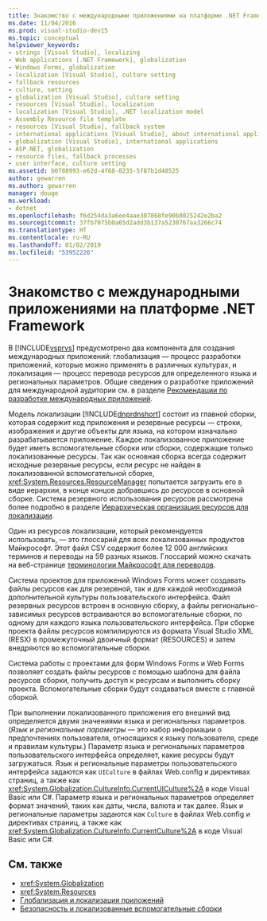 ```yaml
---
title: Знакомство с международными приложениями на платформе .NET Framework
ms.date: 11/04/2016
ms.prod: visual-studio-dev15
ms.topic: conceptual
helpviewer_keywords:
- strings [Visual Studio], localizing
- Web applications [.NET Framework], globalization
- Windows Forms, globalization
- localization [Visual Studio], culture setting
- fallback resources
- culture, setting
- globalization [Visual Studio], culture setting
- resources [Visual Studio], localization
- localization [Visual Studio], .NET localization model
- Assembly Resource file template
- resources [Visual Studio], fallback system
- international applications [Visual Studio], about international applications
- globalization [Visual Studio], international applications
- ASP.NET, globalization
- resource files, fallback processes
- user interface, culture setting
ms.assetid: b0788993-e62d-4f68-8235-5f87b1d48525
author: gewarren
ms.author: gewarren
manager: douge
ms.workload:
- dotnet
ms.openlocfilehash: f6d254da3a6ee4aae307868fe90b8025242e2ba2
ms.sourcegitcommit: 37fb7075b0a65d2add3b137a5230767aa3266c74
ms.translationtype: HT
ms.contentlocale: ru-RU
ms.lasthandoff: 01/02/2019
ms.locfileid: "53952226"
---
```

# <a name="introduction-to-international-applications-based-on-the-net-framework"></a>Знакомство с международными приложениями на платформе .NET Framework

В [!INCLUDE[vsprvs](../code-quality/includes/vsprvs_md.md)] предусмотрено два компонента для создания международных приложений: глобализация — процесс разработки приложений, которые можно применять в различных культурах, и локализация — процесс перевода ресурсов для определенного языка и региональных параметров. Общие сведения о разработке приложений для международной аудитории см. в разделе [Рекомендации по разработке международных приложений](/dotnet/standard/globalization-localization/best-practices-for-developing-world-ready-apps).

 Модель локализации [!INCLUDE[dnprdnshort](../code-quality/includes/dnprdnshort_md.md)] состоит из главной сборки, которая содержит код приложения и резервные ресурсы — строки, изображения и другие объекты для языка, на котором изначально разрабатывается приложение. Каждое локализованное приложение будет иметь вспомогательные сборки или сборки, содержащие только локализованные ресурсы. Так как основная сборка всегда содержит исходные резервные ресурсы, если ресурс не найден в локализованной вспомогательной сборке, <xref:System.Resources.ResourceManager> попытается загрузить его в виде иерархии, в конце концов добравшись до ресурсов в основной сборке. Система резервного использования ресурсов рассмотрена более подробно в разделе [Иерархическая организация ресурсов для локализации](../ide/hierarchical-organization-of-resources-for-localization.md).

 Один из ресурсов локализации, который рекомендуется использовать, — это глоссарий для всех локализованных продуктов Майкрософт. Этот файл CSV содержит более 12 000 английских терминов и переводы на 59 разных языков. Глоссарий можно скачать на веб-странице [терминологии Майкрософт для переводов](http://go.microsoft.com/fwlink/?LinkId=128146).

 Система проектов для приложений Windows Forms может создавать файлы ресурсов как для резервной, так и для каждой необходимой дополнительной культуры пользовательского интерфейса. Файл резервных ресурсов встроен в основную сборку, а файлы регионально-зависимых ресурсов встраиваются во вспомогательные сборки, по одному для каждого языка пользовательского интерфейса. При сборке проекта файлы ресурсов компилируются из формата Visual Studio XML (RESX) в промежуточный двоичный формат (RESOURCES) и затем внедряются во вспомогательные сборки.

 Система работы с проектами для форм Windows Forms и Web Forms позволяет создать файлы ресурсов с помощью шаблона для файла ресурсов сборки, получить доступ к ресурсам и выполнить сборку проекта. Вспомогательные сборки будут создаваться вместе с главной сборкой.

 При выполнении локализованного приложения его внешний вид определяется двумя значениями языка и региональных параметров. (*Язык и региональные параметры* — это набор информации о предпочтениях пользователя, относящихся к языку пользователя, среде и правилам культуры.) Параметр языка и региональных параметров пользовательского интерфейса определяет, какие ресурсы будут загружаться. Язык и региональные параметры пользовательского интерфейса задаются как `UICulture` в файлах Web.config и директивах страниц, а также как <xref:System.Globalization.CultureInfo.CurrentUICulture%2A> в коде Visual Basic или C#. Параметр языка и региональных параметров определяет формат значений, таких как даты, числа, валюта и так далее. Язык и региональные параметры задаются как `Culture` в файлах Web.config и директивах страниц, а также как <xref:System.Globalization.CultureInfo.CurrentCulture%2A> в коде Visual Basic или C#.

## <a name="see-also"></a>См. также

- <xref:System.Globalization>
- <xref:System.Resources>
- [Глобализация и локализация приложений](../ide/globalizing-and-localizing-applications.md)
- [Безопасность и локализованные вспомогательные сборки](../ide/security-and-localized-satellite-assemblies.md)